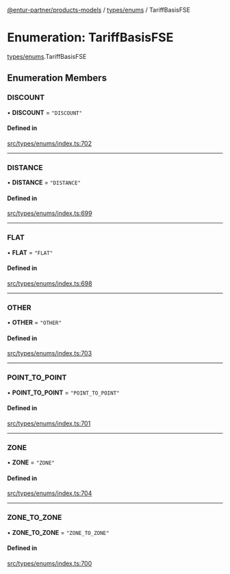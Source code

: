 [@entur-partner/products-models](../README.md) / [types/enums](../modules/types_enums.md) / TariffBasisFSE

# Enumeration: TariffBasisFSE

[types/enums](../modules/types_enums.md).TariffBasisFSE

## Enumeration Members

### DISCOUNT

• **DISCOUNT** = ``"DISCOUNT"``

#### Defined in

[src/types/enums/index.ts:702](https://github.com/entur/products-models/blob/main/src/types/enums/index.ts#L702)

___

### DISTANCE

• **DISTANCE** = ``"DISTANCE"``

#### Defined in

[src/types/enums/index.ts:699](https://github.com/entur/products-models/blob/main/src/types/enums/index.ts#L699)

___

### FLAT

• **FLAT** = ``"FLAT"``

#### Defined in

[src/types/enums/index.ts:698](https://github.com/entur/products-models/blob/main/src/types/enums/index.ts#L698)

___

### OTHER

• **OTHER** = ``"OTHER"``

#### Defined in

[src/types/enums/index.ts:703](https://github.com/entur/products-models/blob/main/src/types/enums/index.ts#L703)

___

### POINT\_TO\_POINT

• **POINT\_TO\_POINT** = ``"POINT_TO_POINT"``

#### Defined in

[src/types/enums/index.ts:701](https://github.com/entur/products-models/blob/main/src/types/enums/index.ts#L701)

___

### ZONE

• **ZONE** = ``"ZONE"``

#### Defined in

[src/types/enums/index.ts:704](https://github.com/entur/products-models/blob/main/src/types/enums/index.ts#L704)

___

### ZONE\_TO\_ZONE

• **ZONE\_TO\_ZONE** = ``"ZONE_TO_ZONE"``

#### Defined in

[src/types/enums/index.ts:700](https://github.com/entur/products-models/blob/main/src/types/enums/index.ts#L700)

